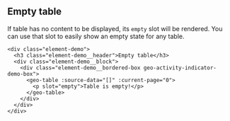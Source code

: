 ## Empty table

If table has no content to be displayed, its `empty` slot will be rendered. You
can use that slot to easily show an empty state for any table.

```jsv live
<div class="element-demo">
  <h3 class="element-demo__header">Empty table</h3>
  <div class="element-demo__block">
    <div class="element-demo__bordered-box geo-activity-indicator-demo-box">
      <geo-table :source-data="[]" :current-page="0">
        <p slot="empty">Table is empty!</p>
      </geo-table>
    </div>
  </div>
</div>
```

